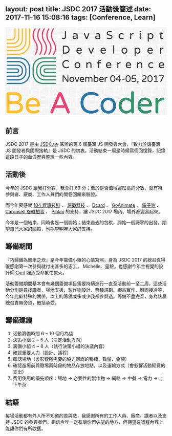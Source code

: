 layout: post
title: JSDC 2017 活動後簡述
date: 2017-11-16 15:08:16
tags: [Conference, Learn]
---

![JSDC 2017](/images/2017/11/16/JSDC-2017.png)

## 前言

JSDC 2017 是由 [JSDC.tw](http://jsdc.tw) 籌辦的第 6 屆臺灣 JS 開發者大會，『致力於讓臺灣 JS 開發者與國際接軌』是 JSDC 的初衷。活動結束一周是時候寫個回憶錄，記錄這段日子的血淚歷與整理一些內容。

<!--more-->

## 活動後

今年的 JSDC 讓我打分數，我會打 69 分；至於是否值得這麼高的分數，就有待參與者、廠商、工作人員們的問卷回饋來驗證。

而今年要感謝 [104 資訊技科](https://corp.104.com.tw) 、 [趨勢科技](http://www.trendmicro.tw/) 、 [Dcard](https://www.dcard.tw) 、 [GoAnimate](https://goanimate.com) 、 [電子豹](http://www.newsleopard.com/) 、 [Carousell 旋轉拍賣](https://tw.carousell.com) 、 [Pinkoi](https://www.pinkoi.com) 的支持，讓 JSDC 2017 場內、場外都豐富起來。

今年是一個結束，同時也是一個開始；結束過去的包袱，開始一個歸零的出發。期望自己大家的回饋，也期望明年大家的支持。

## 籌備期間

『巧婦難為無米之炊』是今年籌備小組的心情寫照，身為 JSDC 2017 的總召真得很感謝第一次參與就付出甚多的志工， Michelle、靈驗，也感謝今年主視覺的設計師 [Cyril](https://www.facebook.com/cyril.hong) 臨危受命幫忙救火。

活動籌備期間基本會有幾個籌備項目需要持續進行一直至活動前一至二周，這些活動分別是尋找講者、場地支援、製作物設計、票種規劃、網站實作、廠商接冾等，今年比較特殊的關係，以上的籌備或多或少我都參與過。籌備不盡完善，身為該屆總召責無旁貸，概括承受。

## 籌備建議

1. 活動籌備時間 6 ~ 10 個月為佳
2. 決策小組 2 ~ 5 人（決定活動方向）
3. 籌備小組 4 ~ 8 人（執行決策小組的決議內容）
4. 確認重要人力（設計、議程）
5. 確認場地（會影響所需要的協力廠商的種類、數量、金額）
6. 確認進場前與徹場兩時段的物品存放地點，以及運輸方式（會影響活動經費的支出）
7. 費用使用的優先順序：場地 → 必要性的製作物 → 網路 → 中餐 → 電力 → 上下午茶

## 結語

每場活動都有外人所不知道的苦與悲，我感謝所有的工作人員、廠商、講者以及支持 JSDC 的參與者們，相信今年一定有讓你們失望的地方，但期望在議程內容上能讓你們有所收獲。
